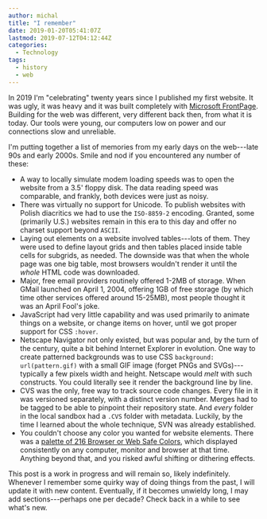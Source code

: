 ```yaml
---
author: michal
title: "I remember"
date: 2019-01-20T05:41:07Z
lastmod: 2019-07-12T04:12:44Z
categories:
  - Technology
tags:
  - history
  - web
---
```


In 2019 I'm "celebrating" twenty years since I published my first website. It was ugly, it was heavy and it was built completely with [Microsoft FrontPage](https://en.wikipedia.org/wiki/Microsoft_FrontPage). Building for the web was different, very different back then, from what it is today. Our tools were young, our computers low on power and our connections slow and unreliable.

<!--more-->

I'm putting together a list of memories from my early days on the web---late 90s and early 2000s. Smile and nod if you encountered any number of these:

* A way to locally simulate modem loading speeds was to open the website from a 3.5' floppy disk. The data reading speed was comparable, and frankly, both devices were just as noisy.
* There was virtually no support for Unicode. To publish websites with Polish diacritics we had to use the `ISO-8859-2` encoding. Granted, some (primarily U.S.) websites remain in this era to this day and offer no charset support beyond `ASCII`.
* Laying out elements on a website involved tables---lots of them. They were used to define layout grids and then tables placed inside table cells for subgrids, as needed. The downside was that when the whole page was one big table, most browsers wouldn't render it until the *whole* HTML code was downloaded.
* Major, free email providers routinely offered 1-2MB of storage. When GMail launched on April 1, 2004, offering 1GB of free storage (by which time other services offered around 15-25MB), most people thought it was an April Fool's joke.
* JavaScript had very little capability and was used primarily to animate things on a website, or change items on hover, until we got proper support for CSS `:hover`.
* Netscape Navigator not only existed, but was popular and, by the turn of the century, quite a bit behind Internet Explorer in evolution. One way to create patterned backgrounds was to use CSS `background: url(pattern.gif)` with a small GIF image (forget PNGs and SVGs)---typically a few pixels width and height. Netscape would _melt_ with such constructs. You could literally see it render the background line by line.
* CVS was the only, free way to track source code changes. Every file in it was versioned separately, with a distinct version number. Merges had to be tagged to be able to pinpoint their repository state. And *every* folder in the local sandbox had a `.CVS` folder with metadata. Luckily, by the time I learned about the whole technique, SVN was already established.
* You couldn't choose any color you wanted for website elements. There was a [palette of 216 Browser or Web Safe Colors][web-safe-colors], which displayed consistently on any computer, monitor and browser at that time. Anything beyond that, and you risked awful shifting or dithering effects.

This post is a work in progress and will remain so, likely indefinitely. Whenever I remember some quirky way of doing things from the past, I will update it with new content. Eventually, if it becomes unwieldy long, I may add sections---perhaps one per decade? Check back in a while to see what's new.

[web-safe-colors]: http://www.ion.uillinois.edu/resources/tutorials/webdesign/WebGraphicsWorkshop/bscolors.htm
